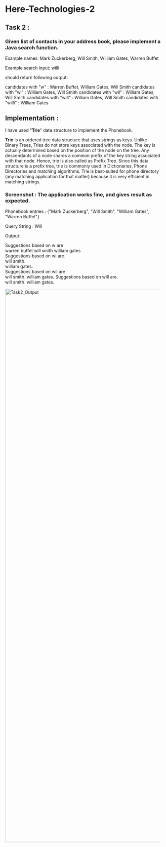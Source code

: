 # Here-Technologies-2

## Task 2 :

### Given list of contacts in your address book, please implement a Java search function. 

Example names: Mark Zuckerberg, Will Smith, William Gates, Warren Buffet

Example search input: willi 

should return following output:

candidates with "w" : Warren Buffet, William Gates, Will Smith 
candidates with "wi" : William Gates, Will Smith 
candidates with "wil" : William Gates, Will Smith 
candidates with "will" : William Gates, Will Smith 
candidates with "willi" : William Gates


## Implementation :

I have used "**Trie**" data structure to implement the Phonebook. 

**Trie** is an ordered tree data structure that uses strings as keys. Unlike Binary Trees, Tries do not store keys associated with the node. The key is actually determined based on the position of the node on the tree. Any descendants of a node shares a common prefix of the key string associated with that node. Hence, trie is also called as Prefix Tree. Since this data structure is a prefix tree, trie is commonly used in Dictionaries, Phone Directories and matching algorithms. Trie is best-suited for phone directory (any matching application for that matter) because it is very efficient in matching strings.


### Screenshot : The application works fine, and gives result as expected.

Phonebook entries : {"Mark Zuckerberg", "Will Smith", "William Gates", "Warren Buffet"}

Query String : Will

Output : 

Suggestions based on w are   
warren buffet 
will smith 
william gates   
Suggestions based on wi are.    
will smith.   
william gates.   
Suggestions based on wil are.    
will smith. 
william gates. 
Suggestions based on will are.  
will smith. 
william gates. 






<img width="1792" alt="Task2_Output" src="https://user-images.githubusercontent.com/30754286/150232727-600eb27d-2ba1-4bb1-9fb4-6959454f0d5d.png">
